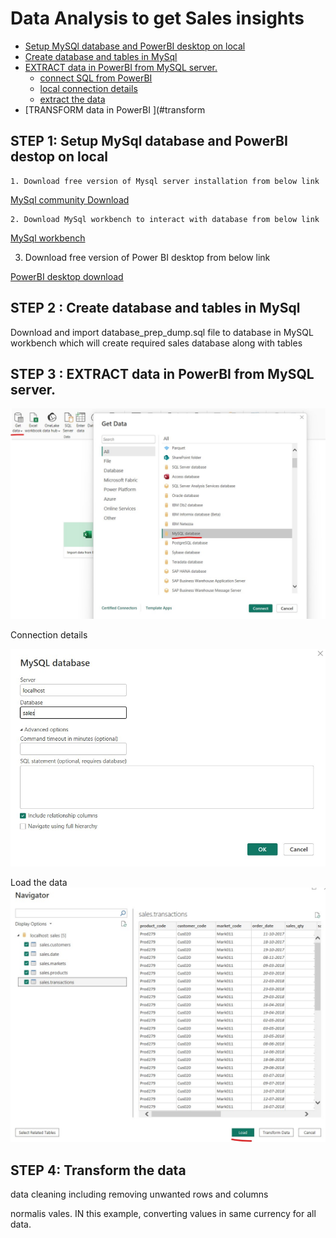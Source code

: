 # Data Analysis to get Sales insights

- [Setup MySQl database and PowerBI desktop on local ](#-STEP-1-:-Setup-MySql-database-and-PowerBI-destop-on-local)
- [Create database and tables in MySql ](#-STEP2:Create-database-and-tables-in-MySql)
- [EXTRACT data in PowerBI from MySQL server.](#-STEP3:EXTRACT-data-in-PowerBI-from-MySQL-server)
    - [connect SQL from PowerBI ](#:connection-details)
    - [local connection details](#:connection-details)
    - [extract the data](#:extract-data)
- [TRANSFORM data in PowerBI ](#transform
  

## STEP 1: Setup MySql database and PowerBI destop on local
    1. Download free version of Mysql server installation from below link 
    
   [MySql community Download](https://dev.mysql.com/downloads/file/?id=534319)

    2. Download MySql workbench to interact with database from below link

   [MySql workbench](https://dev.mysql.com/downloads/workbench/)

   3. Download free version of Power BI desktop from below link
      
   [PowerBI desktop download](https://www.microsoft.com/en-us/download/details.aspx?id=58494)

## STEP 2 :  Create database and tables in MySql

  Download and import database_prep_dump.sql file to database in MySQL workbench which will create required sales database along with tables

## STEP 3 :  EXTRACT data in PowerBI from MySQL server.

![Screenshot of step on how to connect sql from powerBI.](https://github.com/kunalpatade92/Kunal_data_analytics_sales/blob/main/src/get_data_from_mySql_db.jpg)


 Connection details

 ![Connection details](https://github.com/kunalpatade92/Kunal_data_analytics_sales/blob/main/src/connection_details.jpg)

 Load the data 
 ![Load the data](https://github.com/kunalpatade92/Kunal_data_analytics_sales/blob/main/src/Load_data.jpg)

 ## STEP 4: Transform the data

 data cleaning including removing unwanted rows and columns 

 normalis vales. IN this example, converting values in same currency for all data.



        
       



